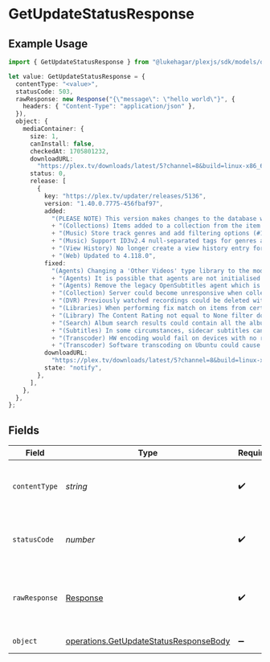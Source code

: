 # GetUpdateStatusResponse

## Example Usage

```typescript
import { GetUpdateStatusResponse } from "@lukehagar/plexjs/sdk/models/operations";

let value: GetUpdateStatusResponse = {
  contentType: "<value>",
  statusCode: 503,
  rawResponse: new Response("{\"message\": \"hello world\"}", {
    headers: { "Content-Type": "application/json" },
  }),
  object: {
    mediaContainer: {
      size: 1,
      canInstall: false,
      checkedAt: 1705801232,
      downloadURL:
        "https://plex.tv/downloads/latest/5?channel=8&build=linux-x86_64&distro=redhat&X-Plex-Token=xxxxxxxxxxxxxxxxxxxx",
      status: 0,
      release: [
        {
          key: "https://plex.tv/updater/releases/5136",
          version: "1.40.0.7775-456fbaf97",
          added:
            "(PLEASE NOTE) This version makes changes to the database which will make it compatible only with server versions 1.31.2 or higher (released March 14). You will not be able to use your database on Plex Media Server versions lower than this after this update. Please also be patient when updating to this version if you have a very large database and allow the upgrade process to finish.\n"
            + "(Collections) Items added to a collection from the item context menu will now lock the collection field on the items (#12793)\n"
            + "(Music) Store track genres and add filtering options (#14653)\n"
            + "(Music) Support ID3v2.4 null-separated tags for genres and release type (#14653)\n"
            + "(View History) No longer create a view history entry for items marked as played (#10888)\n"
            + "(Web) Updated to 4.118.0",
          fixed:
            "(Agents) Changing a 'Other Videos' type library to the modern movie agent would fail (#14483)\n"
            + "(Agents) It is possible that agents are not initialised during startup on rare occasions (#14654)\n"
            + "(Agents) Remove the legacy OpenSubtitles agent which is no longer supported upstream (#14667)\n"
            + "(Collection) Server could become unresponsive when collection membership changes (#14612)\n"
            + "(DVR) Previously watched recordings could be deleted without being watched again (#13779)\n"
            + "(Libraries) When performing fix match on items from certain music libraries the language would default to Arabic (#14501)\n"
            + "(Library) The Content Rating not equal to None filter does not work (#14620)\n"
            + "(Search) Album search results could contain all the album's tracks too (#14486)\n"
            + "(Subtitles) In some circumstances, sidecar subtitles can show up for media when they're no longer available (#14674)\n"
            + "(Transcoder) HW encoding would fail on devices with no rate control (#14222)\n"
            + "(Transcoder) Software transcoding on Ubuntu could cause unexpected behavior (#14605)",
          downloadURL:
            "https://plex.tv/downloads/latest/5?channel=8&build=linux-x86_64&distro=redhat&X-Plex-Token=xxxxxxxxxxxxxxxxxxxx",
          state: "notify",
        },
      ],
    },
  },
};
```

## Fields

| Field                                                                                                   | Type                                                                                                    | Required                                                                                                | Description                                                                                             |
| ------------------------------------------------------------------------------------------------------- | ------------------------------------------------------------------------------------------------------- | ------------------------------------------------------------------------------------------------------- | ------------------------------------------------------------------------------------------------------- |
| `contentType`                                                                                           | *string*                                                                                                | :heavy_check_mark:                                                                                      | HTTP response content type for this operation                                                           |
| `statusCode`                                                                                            | *number*                                                                                                | :heavy_check_mark:                                                                                      | HTTP response status code for this operation                                                            |
| `rawResponse`                                                                                           | [Response](https://developer.mozilla.org/en-US/docs/Web/API/Response)                                   | :heavy_check_mark:                                                                                      | Raw HTTP response; suitable for custom response parsing                                                 |
| `object`                                                                                                | [operations.GetUpdateStatusResponseBody](../../../sdk/models/operations/getupdatestatusresponsebody.md) | :heavy_minus_sign:                                                                                      | The Server Updates                                                                                      |